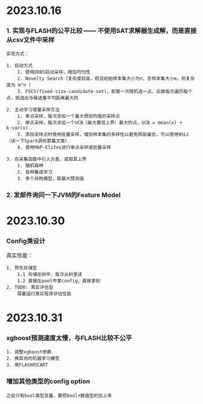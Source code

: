 # 2023.10.16

### 1. 实现与FLASH的公平比较 —— 不使用SAT求解器生成解，而是直接从csv文件中采样

    实现方式：

    1. 启动方式
        1. 使用DDBS启动采样，增加均匀性
        2. Novelty Search（复杂度较高，假设初始样本集大小为n，总样本集大小m，则复杂度为 m^n ）
        3. FSCS(fixed-size-candidate-set)，即第一次随机选一点，后面每次遍历每个点，挑选出与候选集平均距离最大的

    2. 主动学习增量采样方法
        1. 单点采样，每次添加一个最大预测均值的采样点
        2. 单点采样，每次添加一个UCB（最大置信上界）最大的点，UCB = mean(x) + k·var(x)
        3. 添加采样点时使用批量采样，增加样本集的多样性以避免局部最优，可以使用NSLC（读一下Spark调优那篇文章）
        4. 使用MAP-Elites进行单点采样或批量采样

    3. 在采集函数中引入方差，或取其上界
        1. 随机森林
        2. 各种集成学习
        3. 多个异构模型，取最大预测值

### 2. 发邮件询问一下JVM的Feature Model  
    

# 2023.10.30

### Config类设计

真实性能：

    1. 预先存储型
        1.1 存储在树中，每次从树里读
        1.2 直接在pool中拿config，直接拿到
    2. TODO: 真实评估型 
        需要运行真实程序评估性能

# 2023.10.31

### xgboost预测速度太慢，与FLASH比较不公平

    1. 调整xgboost参数
    2. 换其他的机器学习模型
    3. 用FLASH的CART

### 增加其他类型的config option

    之前只有bool类型变量，要把bool+数值型的加上来
